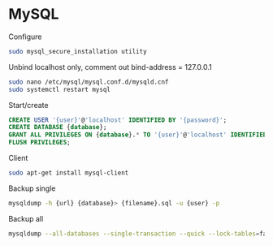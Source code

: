 # MySQL

Configure

```bash
sudo mysql_secure_installation utility
```

Unbind localhost only, comment out bind-address = 127.0.0.1

```bash
sudo nano /etc/mysql/mysql.conf.d/mysqld.cnf
sudo systemctl restart mysql
```

Start/create

```sql
CREATE USER '{user}'@'localhost' IDENTIFIED BY '{password}';
CREATE DATABASE {database};
GRANT ALL PRIVILEGES ON {database}.* TO '{user}'@'localhost' IDENTIFIED BY '{password}' WITH GRANT OPTION;
FLUSH PRIVILEGES;
```

Client

```bash
sudo apt-get install mysql-client
```

Backup single

```bash
mysqldump -h {url} {database}> {filename}.sql -u {user} -p
```

Backup all

```bash
mysqldump --all-databases --single-transaction --quick --lock-tables=false > full-backup-$(date +%F).sql -h {url} -u {user} -p
```
